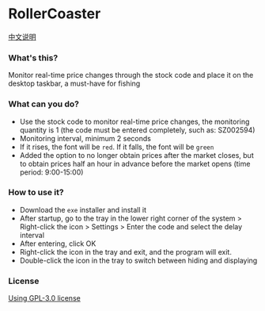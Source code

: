 # RollerCoaster
[中文说明](./README_zh.md)

### What's this?
Monitor real-time price changes through the stock code and place it on the desktop taskbar, a must-have for fishing

### What can you do?
- Use the stock code to monitor real-time price changes, the monitoring quantity is 1 (the code must be entered completely, such as: SZ002594)
- Monitoring interval, minimum 2 seconds
- If it rises, the font will be `red`. If it falls, the font will be `green`
- Added the option to no longer obtain prices after the market closes, but to obtain prices half an hour in advance before the market opens (time period: 9:00-15:00)

### How to use it?
- Download the `exe` installer and install it
- After startup, go to the tray in the lower right corner of the system > Right-click the icon > Settings > Enter the code and select the delay interval
- After entering, click OK
- Right-click the icon in the tray and exit, and the program will exit.
- Double-click the icon in the tray to switch between hiding and displaying

### License
[Using GPL-3.0 license](https://www.gnu.org/licenses/gpl-3.0.html)